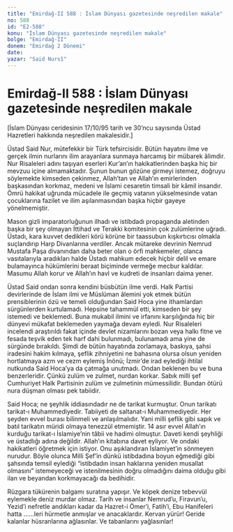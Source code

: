 ```yaml
---
title: "Emirdağ-II 588 : İslam Dünyası gazetesinde neşredilen makale"
no: 588
id: "E2-588"
konu: "İslam Dünyası gazetesinde neşredilen makale"
bolge: "Emirdağ-II"
donem: "Emirdağ 2 Dönemi"
date: 
yazar: "Said Nursî"
---
```


# Emirdağ-II 588 : İslam Dünyası gazetesinde neşredilen makale

<p class="takdim">[İslam Dünyası ceridesinin 17/10/95 tarih ve 30’ncu sayısında Üstad Hazretleri hakkında neşredilen makalesidir.]</p>

Üstad Said Nur, mütefekkir bir Türk tefsircisidir. Bütün hayatını ilme ve gerçek ilmin nurlarını ilim arayanlara sunmaya harcamış bir mübarek âlimdir. Nur Risaleleri adını taşıyan eserleri Kur’an’ın hakikatlerinden başka hiç bir mevzuu içine almamaktadır. Şunun bunun gözüne girmeyi istemez, doğruyu söylemekte kimseden çekinmez, Allah’tan ve Allah’ın emirlerinden başkasından korkmaz, medeni ve İslami cesaretin timsali bir kâmil insandır. Ömrü hakikat uğrunda mücadele ile geçmiş vatanın yükselmesinde vatan çocuklarına fazilet ve ilim aşılanmasından başka hiçbir gayeye yönelmemiştir.

Mason gizli imparatorluğunun ilhadı ve istibdadı propaganda aletinden başka bir şey olmayan İttihad ve Terakki komitesinin çok zulümlerine uğradı. Üstadı, kara kuvvet dedikleri körü körüne bir taassubun kışkırtıcısı olmakla suçlandırıp Harp Divanlarına verdiler. Ancak mütareke devrinin Nemrud Mustafa Paşa divanından daha beter olan o örfi mahkemeler, olanca vasıtalarıyla aradıkları halde Üstadı mahkum edecek hiçbir delil ve emare bulamayınca hükümlerini beraat biçiminde vermeğe mecbur kaldılar. Masumu Allah korur ve Allah’ın havl ve kudreti de insanları daima yener.

Üstad Said ondan sonra kendini büsbütün ilme verdi. Halk Partisi devirlerinde de İslam ilmi ve Müslüman âlemini yok etmek bütün prensiblerinin özü ve temeli olduğundan Said Hoca yine ithamlardan sürgünlerden kurtulamadı. Hepsine tahammül etti, kimseden bir şey istemedi ve beklemedi. Buna mukabil ilmini ve irfanını karşılığında hiç bir dünyevi mükafat beklemeden yaymağa devam eyledi. Nur Risaleleri incelendi araştırıldı fakat içinde devlet nizamlarını bozan veya halkı fitne ve fesada teşvik eden tek harf dahi bulunmadı, bulunamadı ama yine de sürgünde bırakıldı. Şimdi de bütün hayatında zorlamaya, baskıya, şahsi iradesini hakim kılmaya, şeflik zihniyetini ne bahasına olursa olsun yeniden hortlatmaya azm ve cezm eylemiş İnönü; İzmir’de irad eylediği ihtilal nutkunda Said Hoca’ya da çatmağa unutmadı. Ondan beklenen bu ve buna benzerleridir. Çünkü zulüm ve zulmet, nurdan korkar. Sabık milli şef Cumhuriyet Halk Partisinin zulüm ve zulmetinin mümessilidir. Bundan ötürü nura düşman olması pek tabiidir.

Said Hoca; ne şeyhlik iddiasındadır ne de tarikat kurmuştur. Onun tarikatı tarikat-ı Muhammediyedir. Tabiiyeti de saltanat-ı Muhammediyedir. Her şeyden evvel burası bilinmeli ve anlaşılmalıdır. Yani milli şeflik gibi sapık ve batıl tarikatın müridi olmaya tenezzül etmemiştir. 14 asır evvel Allah’ın kurduğu tarikat-ı İslamiye’nin tâbii ve hadimi olmuştur. Daveti kendi şeyhliği ve üstadlığı adına değildir. Allah’ın kitabına davet eyliyor. Ve ondaki hakikatleri öğretmek için istiyor. Onu aşıklandıran İslamiyet’in sönmeyen nurudur. Böyle olunca Milli Şef’in dünkü istibdadına boyun eğmediği gibi şahsında temsil eylediği “istibdadın insan haklarına yeniden musallat olmasını” istemeyeceği ve istenilmesinin doğru olmadığını daima olduğu gibi ilan ve beyandan korkmayacağı da bedihidir.

Rüzgara tükürenin balgamı suratına yapışır. Ve köpek denize tebevvül eylemekle deniz murdar olmaz. Tarih ve insanlar Nemrud’u, Firavun’u, Yezid’i nefretle andıkları kadar da Hazret-i Ömer’i, Fatih’i, Ebu Hanifeleri hatta ......leri hürmetle anmışlar ve anacaklardır. Kervan yürür! Geride kalanlar hüsranlarına ağlasınlar. Ve tabanlarını yağlasınlar!
